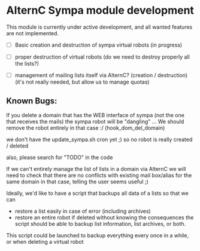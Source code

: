 
AlternC Sympa module development
================================

This module is currently under active development, and all wanted features are not implemented.

* [ ] Basic creation and destruction of sympa virtual robots  (in progress)
* [ ] proper destruction of virtual robots (do we need to destroy properly all the lists?)
* [ ] management of mailing lists itself via AlternC? (creation / destruction) (it's not really needed, but allow us to manage quotas)


Known Bugs: 
-----------

If you delete a domain that has the WEB interface of sympa (not the one that receives the mails) the sympa robot will be "dangling" ... 
We should remove the robot entirely in that case :/ (hook_dom_del_domain)

we don't have the update_sympa.sh cron yet ;) so no robot is really created / deleted

also, please search for "TODO" in the code

If we can't entirely manage the list of lists in a domain via AlternC
we will need to check that there are no conflicts with existing mail box/alias for the same domain
in that case, telling the user seems useful ;) 

Ideally, we'd like to have a script that backups all data of a lists 
so that we can
- restore a list easily in case of error (including archives) 
- restore an entire robot if deleted without knowing the consequences
the script should be able to backup list information, list archives, or both.

This script could be launched to backup everything every once in a while, or when deleting a virtual robot
